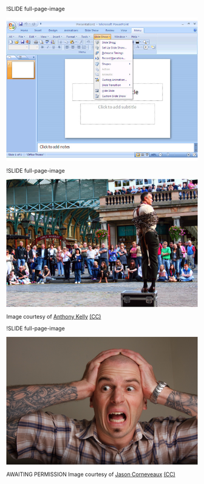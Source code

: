 !SLIDE full-page-image

![Powerpoint screenshot](powerpoint.jpg "Powerpoint makes me feel slightly nauseous")


!SLIDE full-page-image

![An escapologist bound in chains at Covent Garden](no_escape.jpg "It feels like your hands are bound")

Image courtesy of <span xmlns:cc="http://creativecommons.org/ns#" about="http://www.flickr.com/photos/62337512@N00/3904116563/"><a rel="cc:attributionURL" href="http://www.flickr.com/photos/62337512@N00/">Anthony Kelly</a> <a rel="license" href="http://creativecommons.org/licenses/by/2.0/">(CC)</a></span>


!SLIDE full-page-image

![A frustrated man](frustration.jpg "No more")

AWAITING PERMISSION Image courtesy of <span xmlns:cc="http://creativecommons.org/ns#" about="http://www.flickr.com/photos/corneveaux/3248566797/"><a rel="cc:attributionURL" href="http://www.flickr.com/photos/corneveaux/">Jason Corneveaux</a> <a rel="license" href="http://creativecommons.org/licenses/by-nc-nd/2.0/">(CC)</a></span>